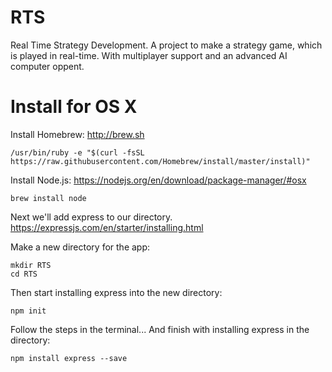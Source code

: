 # RTS
Real Time Strategy Development. A project to make a strategy game, which is played in real-time. With multiplayer support and an advanced AI computer oppent.

# Install for OS X
Install Homebrew:
http://brew.sh

    /usr/bin/ruby -e "$(curl -fsSL https://raw.githubusercontent.com/Homebrew/install/master/install)"
Install Node.js:
https://nodejs.org/en/download/package-manager/#osx

    brew install node
Next we'll add express to our directory.
https://expressjs.com/en/starter/installing.html

Make a new directory for the app:

    mkdir RTS
    cd RTS
Then start installing express into the new directory:

    npm init
Follow the steps in the terminal...
And finish with installing express in the directory:

    npm install express --save
